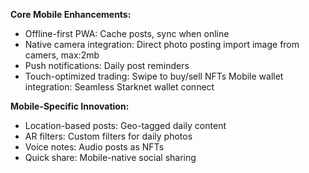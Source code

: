 **Core Mobile Enhancements:**

- Offline-first PWA: Cache posts, sync when online
- Native camera integration: Direct photo posting
 import image from camers, max:2mb
- Push notifications: Daily post reminders
- Touch-optimized trading: Swipe to buy/sell NFTs
Mobile wallet integration: Seamless Starknet wallet connect

**Mobile-Specific Innovation:**

- Location-based posts: Geo-tagged daily content
- AR filters: Custom filters for daily photos
- Voice notes: Audio posts as NFTs
- Quick share: Mobile-native social sharing